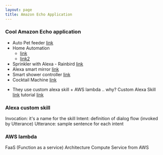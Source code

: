 ```yaml
---
layout: page
title: Amazon Echo Application
---
```


### Cool Amazon Echo application

* Auto Pet feeder [link](https://create.arduino.cc/projecthub/pseudozach/alexa-feed-toto-4e1468?ref=tag&ref_id=alexa&offset=8)
* Home Automation 
  * [link](https://www.youtube.com/watch?v=LMW6aXmsWNE)
  * [link2](https://www.youtube.com/watch?v=f0NaCamgfdw)
* Sprinkler with Alexa - Rainbird [link](https://www.youtube.com/watch?v=aa3VVZA0e5Y)
* Alexa smart mirror [link](https://www.youtube.com/watch?v=aa3VVZA0e5Y)
* Smart shower controller [link](https://create.arduino.cc/projecthub/virgilio-enrique-aray-arteaga/wise-shower-driven-by-alexa-skill-3ea1b6?ref=search&ref_id=alexa&offset=44)
* Cocktail Machine [link](https://www.hackster.io/56170/cocktail-machine-with-alexa-and-phpoc-9027c4)

 - They use custom alexa skill + AWS lambda .. why?
Custom Alexa Skill [link](https://developer.amazon.com/docs/custom-skills/understanding-custom-skills.html)
tutorial [link](https://www.hackster.io/tartanguru/run-google-assistant-on-your-amazon-echo-d99235)

### Alexa custom skill

Invocation: it's a name for the skill
Intent: definition of dialog flow (invoked by Utterance)
Utterance: sample sentence for each intent

### AWS lambda

FaaS (Function as a service) Architecture
Compute Service from AWS